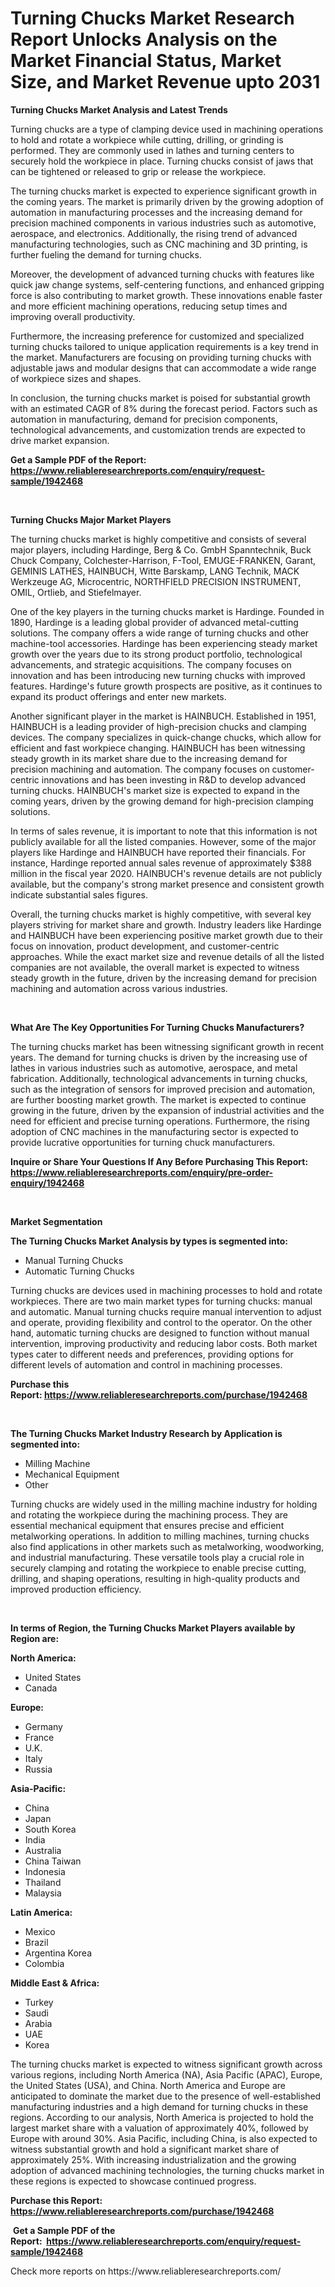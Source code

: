 <p><h1>Turning Chucks Market Research Report Unlocks Analysis on the Market Financial Status, Market Size, and Market Revenue upto 2031</h1></p><p><strong>Turning Chucks Market Analysis and Latest Trends</strong></p>
<p><p>Turning chucks are a type of clamping device used in machining operations to hold and rotate a workpiece while cutting, drilling, or grinding is performed. They are commonly used in lathes and turning centers to securely hold the workpiece in place. Turning chucks consist of jaws that can be tightened or released to grip or release the workpiece.</p><p>The turning chucks market is expected to experience significant growth in the coming years. The market is primarily driven by the growing adoption of automation in manufacturing processes and the increasing demand for precision machined components in various industries such as automotive, aerospace, and electronics. Additionally, the rising trend of advanced manufacturing technologies, such as CNC machining and 3D printing, is further fueling the demand for turning chucks.</p><p>Moreover, the development of advanced turning chucks with features like quick jaw change systems, self-centering functions, and enhanced gripping force is also contributing to market growth. These innovations enable faster and more efficient machining operations, reducing setup times and improving overall productivity.</p><p>Furthermore, the increasing preference for customized and specialized turning chucks tailored to unique application requirements is a key trend in the market. Manufacturers are focusing on providing turning chucks with adjustable jaws and modular designs that can accommodate a wide range of workpiece sizes and shapes.</p><p>In conclusion, the turning chucks market is poised for substantial growth with an estimated CAGR of 8% during the forecast period. Factors such as automation in manufacturing, demand for precision components, technological advancements, and customization trends are expected to drive market expansion.</p></p>
<p><strong>Get a Sample PDF of the Report:&nbsp; <a href="https://www.reliableresearchreports.com/enquiry/request-sample/1942468">https://www.reliableresearchreports.com/enquiry/request-sample/1942468</a></strong></p>
<p>&nbsp;</p>
<p><strong>Turning Chucks Major Market Players</strong></p>
<p><p>The turning chucks market is highly competitive and consists of several major players, including Hardinge, Berg & Co. GmbH Spanntechnik, Buck Chuck Company, Colchester-Harrison, F-Tool, EMUGE-FRANKEN, Garant, GEMINIS LATHES, HAINBUCH, Witte Barskamp, LANG Technik, MACK Werkzeuge AG, Microcentric, NORTHFIELD PRECISION INSTRUMENT, OMIL, Ortlieb, and Stiefelmayer. </p><p>One of the key players in the turning chucks market is Hardinge. Founded in 1890, Hardinge is a leading global provider of advanced metal-cutting solutions. The company offers a wide range of turning chucks and other machine-tool accessories. Hardinge has been experiencing steady market growth over the years due to its strong product portfolio, technological advancements, and strategic acquisitions. The company focuses on innovation and has been introducing new turning chucks with improved features. Hardinge's future growth prospects are positive, as it continues to expand its product offerings and enter new markets.</p><p>Another significant player in the market is HAINBUCH. Established in 1951, HAINBUCH is a leading provider of high-precision chucks and clamping devices. The company specializes in quick-change chucks, which allow for efficient and fast workpiece changing. HAINBUCH has been witnessing steady growth in its market share due to the increasing demand for precision machining and automation. The company focuses on customer-centric innovations and has been investing in R&D to develop advanced turning chucks. HAINBUCH's market size is expected to expand in the coming years, driven by the growing demand for high-precision clamping solutions.</p><p>In terms of sales revenue, it is important to note that this information is not publicly available for all the listed companies. However, some of the major players like Hardinge and HAINBUCH have reported their financials. For instance, Hardinge reported annual sales revenue of approximately $388 million in the fiscal year 2020. HAINBUCH's revenue details are not publicly available, but the company's strong market presence and consistent growth indicate substantial sales figures.</p><p>Overall, the turning chucks market is highly competitive, with several key players striving for market share and growth. Industry leaders like Hardinge and HAINBUCH have been experiencing positive market growth due to their focus on innovation, product development, and customer-centric approaches. While the exact market size and revenue details of all the listed companies are not available, the overall market is expected to witness steady growth in the future, driven by the increasing demand for precision machining and automation across various industries.</p></p>
<p>&nbsp;</p>
<p><strong>What Are The Key Opportunities For Turning Chucks Manufacturers?</strong></p>
<p><p>The turning chucks market has been witnessing significant growth in recent years. The demand for turning chucks is driven by the increasing use of lathes in various industries such as automotive, aerospace, and metal fabrication. Additionally, technological advancements in turning chucks, such as the integration of sensors for improved precision and automation, are further boosting market growth. The market is expected to continue growing in the future, driven by the expansion of industrial activities and the need for efficient and precise turning operations. Furthermore, the rising adoption of CNC machines in the manufacturing sector is expected to provide lucrative opportunities for turning chuck manufacturers.</p></p>
<p><strong>Inquire or Share Your Questions If Any Before Purchasing This Report: <a href="https://www.reliableresearchreports.com/enquiry/pre-order-enquiry/1942468">https://www.reliableresearchreports.com/enquiry/pre-order-enquiry/1942468</a></strong></p>
<p>&nbsp;</p>
<p><strong>Market Segmentation</strong></p>
<p><strong>The Turning Chucks Market Analysis by types is segmented into:</strong></p>
<p><ul><li>Manual Turning Chucks</li><li>Automatic Turning Chucks</li></ul></p>
<p><p>Turning chucks are devices used in machining processes to hold and rotate workpieces. There are two main market types for turning chucks: manual and automatic. Manual turning chucks require manual intervention to adjust and operate, providing flexibility and control to the operator. On the other hand, automatic turning chucks are designed to function without manual intervention, improving productivity and reducing labor costs. Both market types cater to different needs and preferences, providing options for different levels of automation and control in machining processes.</p></p>
<p><strong>Purchase this Report:&nbsp;<a href="https://www.reliableresearchreports.com/purchase/1942468">https://www.reliableresearchreports.com/purchase/1942468</a></strong></p>
<p>&nbsp;</p>
<p><strong>The Turning Chucks Market Industry Research by Application is segmented into:</strong></p>
<p><ul><li>Milling Machine</li><li>Mechanical Equipment</li><li>Other</li></ul></p>
<p><p>Turning chucks are widely used in the milling machine industry for holding and rotating the workpiece during the machining process. They are essential mechanical equipment that ensures precise and efficient metalworking operations. In addition to milling machines, turning chucks also find applications in other markets such as metalworking, woodworking, and industrial manufacturing. These versatile tools play a crucial role in securely clamping and rotating the workpiece to enable precise cutting, drilling, and shaping operations, resulting in high-quality products and improved production efficiency.</p></p>
<p>&nbsp;</p>
<p><strong>In terms of Region, the Turning Chucks Market Players available by Region are:</strong></p>
<p>
    <p> <strong> North America: </strong>
        <ul>
            <li>United States</li>
            <li>Canada</li>
        </ul>
        </p> 
    <p> <strong> Europe: </strong>
        <ul>
            <li>Germany</li>
            <li>France</li>
            <li>U.K.</li>
            <li>Italy</li>
            <li>Russia</li>
        </ul>
        </p> 
    <p> <strong> Asia-Pacific: </strong>
        <ul>
            <li>China</li>
            <li>Japan</li>
            <li>South Korea</li>
            <li>India</li>
            <li>Australia</li>
            <li>China Taiwan</li>
            <li>Indonesia</li>
            <li>Thailand</li>
            <li>Malaysia</li>
        </ul>
        </p> 
    <p> <strong> Latin America: </strong>
        <ul>
            <li>Mexico</li>
            <li>Brazil</li>
            <li>Argentina Korea</li>
            <li>Colombia</li>
        </ul>
        </p> 
    <p> <strong> Middle East & Africa: </strong>
        <ul>
            <li>Turkey</li>
            <li>Saudi</li>
            <li>Arabia</li>
            <li>UAE</li>
            <li>Korea</li>
        </ul>
    </p>
    </p>
<p><p>The turning chucks market is expected to witness significant growth across various regions, including North America (NA), Asia Pacific (APAC), Europe, the United States (USA), and China. North America and Europe are anticipated to dominate the market due to the presence of well-established manufacturing industries and a high demand for turning chucks in these regions. According to our analysis, North America is projected to hold the largest market share with a valuation of approximately 40%, followed by Europe with around 30%. Asia Pacific, including China, is also expected to witness substantial growth and hold a significant market share of approximately 25%. With increasing industrialization and the growing adoption of advanced machining technologies, the turning chucks market in these regions is expected to showcase continued progress.</p></p>
<p><strong>Purchase this Report: <a href="https://www.reliableresearchreports.com/purchase/1942468">https://www.reliableresearchreports.com/purchase/1942468</a></strong></p>
<p>&nbsp;<strong>Get a Sample PDF of the Report:&nbsp;&nbsp;<a href="https://www.reliableresearchreports.com/enquiry/request-sample/1942468">https://www.reliableresearchreports.com/enquiry/request-sample/1942468</a></strong></p>
<p><strong></strong></p>
<p>Check more reports on https://www.reliableresearchreports.com/</p>